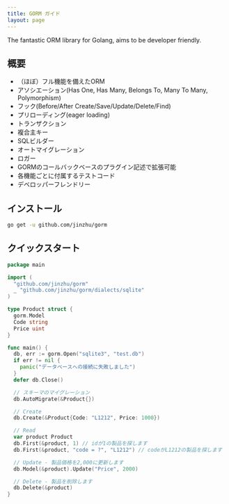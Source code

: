 ```yaml
---
title: GORM ガイド
layout: page
---
```

The fantastic ORM library for Golang, aims to be developer friendly.

## 概要

* （ほぼ）フル機能を備えたORM
* アソシエーション(Has One, Has Many, Belongs To, Many To Many, Polymorphism)
* フック(Before/After Create/Save/Update/Delete/Find)
* プリローディング(eager loading)
* トランザクション
* 複合主キー
* SQLビルダー
* オートマイグレーション
* ロガー
* GORMのコールバックベースのプラグイン記述で拡張可能
* 各機能ごとに付属するテストコード
* デベロッパーフレンドリー

## インストール

```sh
go get -u github.com/jinzhu/gorm
```

## クイックスタート

```go
package main

import (
  "github.com/jinzhu/gorm"
  _ "github.com/jinzhu/gorm/dialects/sqlite"
)

type Product struct {
  gorm.Model
  Code string
  Price uint
}

func main() {
  db, err := gorm.Open("sqlite3", "test.db")
  if err != nil {
    panic("データベースへの接続に失敗しました")
  }
  defer db.Close()

  // スキーマのマイグレーション
  db.AutoMigrate(&Product{})

  // Create
  db.Create(&Product{Code: "L1212", Price: 1000})

  // Read
  var product Product
  db.First(&product, 1) // idが1の製品を探します
  db.First(&product, "code = ?", "L1212") // codeがL1212の製品を探します

  // Update - 製品価格を2,000に更新します
  db.Model(&product).Update("Price", 2000)

  // Delete - 製品を削除します
  db.Delete(&product)
}
```